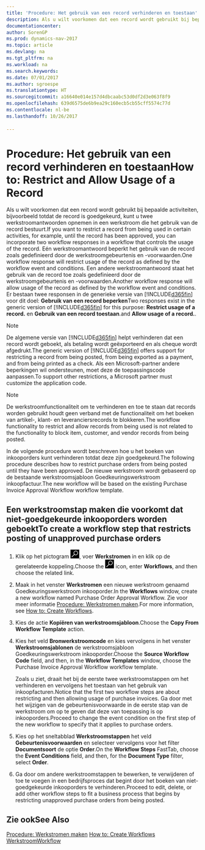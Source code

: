 ```yaml
---
title: 'Procedure: Het gebruik van een record verhinderen en toestaan'
description: Als u wilt voorkomen dat een record wordt gebruikt bij bepaalde activiteiten, bijvoorbeeld totdat de record is goedgekeurd, kunt u twee werkstroomantwoorden opnemen in een werkstroom die het gebruik van de record bestuurt.
documentationcenter: 
author: SorenGP
ms.prod: dynamics-nav-2017
ms.topic: article
ms.devlang: na
ms.tgt_pltfrm: na
ms.workload: na
ms.search.keywords: 
ms.date: 07/01/2017
ms.author: sgroespe
ms.translationtype: HT
ms.sourcegitcommit: a16640e014e157d4dbcaabc53d0df2d3e063f8f9
ms.openlocfilehash: 639d6575de6b9ea29c160ecb5cb55cff5574c77d
ms.contentlocale: nl-be
ms.lasthandoff: 10/26/2017

---
```

# <a name="how-to-restrict-and-allow-usage-of-a-record"></a><span data-ttu-id="9d5cb-103">Procedure: Het gebruik van een record verhinderen en toestaan</span><span class="sxs-lookup"><span data-stu-id="9d5cb-103">How to: Restrict and Allow Usage of a Record</span></span>
<span data-ttu-id="9d5cb-104">Als u wilt voorkomen dat een record wordt gebruikt bij bepaalde activiteiten, bijvoorbeeld totdat de record is goedgekeurd, kunt u twee werkstroomantwoorden opnemen in een werkstroom die het gebruik van de record bestuurt.</span><span class="sxs-lookup"><span data-stu-id="9d5cb-104">If you want to restrict a record from being used in certain activities, for example, until the record has been approved, you can incorporate two workflow responses in a workflow that controls the usage of the record.</span></span> <span data-ttu-id="9d5cb-105">Eén werkstroomantwoord beperkt het gebruik van de record zoals gedefinieerd door de werkstroomgebeurtenis en -voorwaarden.</span><span class="sxs-lookup"><span data-stu-id="9d5cb-105">One workflow response will restrict usage of the record as defined by the workflow event and conditions.</span></span> <span data-ttu-id="9d5cb-106">Een andere werkstroomantwoord staat het gebruik van de record toe zoals gedefinieerd door de werkstroomgebeurtenis en -voorwaarden.</span><span class="sxs-lookup"><span data-stu-id="9d5cb-106">Another workflow response will allow usage of the record as defined by the workflow event and conditions.</span></span> <span data-ttu-id="9d5cb-107">Er bestaan twee responsen in de generieke versie van [!INCLUDE[d365fin](includes/d365fin_md.md)] voor dit doel: **Gebruik van een record beperken**</span><span class="sxs-lookup"><span data-stu-id="9d5cb-107">Two responses exist in the generic version of [!INCLUDE[d365fin](includes/d365fin_md.md)] for this purpose: **Restrict usage of a record.**</span></span> <span data-ttu-id="9d5cb-108">en **Gebruik van een record toestaan**.</span><span class="sxs-lookup"><span data-stu-id="9d5cb-108">and **Allow usage of a record.**.</span></span>

> [!NOTE]  
>  <span data-ttu-id="9d5cb-109">De algemene versie van [!INCLUDE[d365fin](includes/d365fin_md.md)] helpt verhinderen dat een record wordt geboekt, als betaling wordt geëxporteerd en als cheque wordt afgedrukt.</span><span class="sxs-lookup"><span data-stu-id="9d5cb-109">The generic version of [!INCLUDE[d365fin](includes/d365fin_md.md)] offers support for restricting a record from being posted, from being exported as a payment, and from being printed as a check.</span></span> <span data-ttu-id="9d5cb-110">Als een Microsoft-partner andere beperkingen wil ondersteunen, moet deze de toepassingscode aanpassen.</span><span class="sxs-lookup"><span data-stu-id="9d5cb-110">To support other restrictions, a Microsoft partner must customize the application code.</span></span>  

> [!NOTE]  
>  <span data-ttu-id="9d5cb-111">De werkstroomfunctionaliteit om te verhinderen en toe te staan dat records worden gebruikt houdt geen verband met de functionaliteit om het boeken van artikel-, klant- en leveranciersrecords te blokkeren.</span><span class="sxs-lookup"><span data-stu-id="9d5cb-111">The workflow functionality to restrict and allow records from being used is not related to the functionality to block item, customer, and vendor records from being posted.</span></span>

<span data-ttu-id="9d5cb-112">In de volgende procedure wordt beschreven hoe u het boeken van inkooporders kunt verhinderen totdat deze zijn goedgekeurd.</span><span class="sxs-lookup"><span data-stu-id="9d5cb-112">The following procedure describes how to restrict purchase orders from being posted until they have been approved.</span></span> <span data-ttu-id="9d5cb-113">De nieuwe werkstroom wordt gebaseerd op de bestaande werkstroomsjabloon Goedkeuringswerkstroom inkoopfactuur.</span><span class="sxs-lookup"><span data-stu-id="9d5cb-113">The new workflow will be based on the existing Purchase Invoice Approval Workflow workflow template.</span></span>  

## <a name="to-create-a-workflow-step-that-restricts-posting-of-unapproved-purchase-orders"></a><span data-ttu-id="9d5cb-114">Een werkstroomstap maken die voorkomt dat niet-goedgekeurde inkooporders worden geboekt</span><span class="sxs-lookup"><span data-stu-id="9d5cb-114">To create a workflow step that restricts posting of unapproved purchase orders</span></span>  
1. <span data-ttu-id="9d5cb-115">Klik op het pictogram ![Zoeken naar pagina of rapport](media/ui-search/search_small.png "pictogram Zoeken naar pagina of rapport"), voer **Werkstromen** in en klik op de gerelateerde koppeling.</span><span class="sxs-lookup"><span data-stu-id="9d5cb-115">Choose the ![Search for Page or Report](media/ui-search/search_small.png "Search for Page or Report icon") icon, enter **Workflows**, and then choose the related link.</span></span>  
2. <span data-ttu-id="9d5cb-116">Maak in het venster **Werkstromen** een nieuwe werkstroom genaamd Goedkeuringswerkstroom inkooporder.</span><span class="sxs-lookup"><span data-stu-id="9d5cb-116">In the **Workflows** window, create a new workflow named Purchase Order Approval Workflow.</span></span> <span data-ttu-id="9d5cb-117">Zie voor meer informatie [Procedure: Werkstromen maken](across-how-to-create-workflows.md).</span><span class="sxs-lookup"><span data-stu-id="9d5cb-117">For more information, see [How to: Create Workflows](across-how-to-create-workflows.md).</span></span>  
3. <span data-ttu-id="9d5cb-118">Kies de actie **Kopiëren van werkstroomsjabloon**.</span><span class="sxs-lookup"><span data-stu-id="9d5cb-118">Choose the **Copy From Workflow Template** action.</span></span>  
4. <span data-ttu-id="9d5cb-119">Kies het veld **Bronwerkstroomcode** en kies vervolgens in het venster **Werkstroomsjablonen** de werkstroomsjabloon Goedkeuringswerkstroom inkooporder.</span><span class="sxs-lookup"><span data-stu-id="9d5cb-119">Choose the **Source Workflow Code** field, and then, in the **Workflow Templates** window, choose the Purchase Invoice Approval Workflow workflow template.</span></span>  

     <span data-ttu-id="9d5cb-120">Zoals u ziet, draait het bij de eerste twee werkstroomstappen om het verhinderen en vervolgens het toestaan van het gebruik van inkoopfacturen.</span><span class="sxs-lookup"><span data-stu-id="9d5cb-120">Notice that the first two workflow steps are about restricting and then allowing usage of purchase invoices.</span></span> <span data-ttu-id="9d5cb-121">Ga door met het wijzigen van de gebeurtenisvoorwaarde in de eerste stap van de werkstroom om op te geven dat deze van toepassing is op inkooporders.</span><span class="sxs-lookup"><span data-stu-id="9d5cb-121">Proceed to change the event condition on the first step of the new workflow to specify that it applies to purchase orders.</span></span>  
5. <span data-ttu-id="9d5cb-122">Kies op het sneltabblad **Werkstroomstappen** het veld **Gebeurtenisvoorwaarden** en selecteer vervolgens voor het filter **Documentsoort** de optie **Order**.</span><span class="sxs-lookup"><span data-stu-id="9d5cb-122">On the **Workflow Steps** FastTab, choose the **Event Conditions** field, and then, for the **Document Type** filter, select **Order**.</span></span>  
6. <span data-ttu-id="9d5cb-123">Ga door om andere werkstroomstappen te bewerken, te verwijderen of toe te voegen in een bedrijfsproces dat begint door het boeken van niet-goedgekeurde inkooporders te verhinderen.</span><span class="sxs-lookup"><span data-stu-id="9d5cb-123">Proceed to edit, delete, or add other workflow steps to fit a business process that begins by restricting unapproved purchase orders from being posted.</span></span>  

## <a name="see-also"></a><span data-ttu-id="9d5cb-124">Zie ook</span><span class="sxs-lookup"><span data-stu-id="9d5cb-124">See Also</span></span>  
<span data-ttu-id="9d5cb-125">[Procedure: Werkstromen maken](across-how-to-create-workflows.md) </span><span class="sxs-lookup"><span data-stu-id="9d5cb-125">[How to: Create Workflows](across-how-to-create-workflows.md) </span></span>  
[<span data-ttu-id="9d5cb-126">Werkstroom</span><span class="sxs-lookup"><span data-stu-id="9d5cb-126">Workflow</span></span>](across-workflow.md)   

